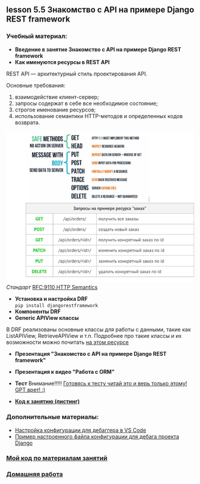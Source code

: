 ## lesson 5.5 Знакомство с API на примере Django REST framework

### Учебный материал:
- **Введение в занятие Знакомство с API на примере Django REST framework**
- **Как именуются ресурсы в REST API**

REST API — архитектурный стиль проектирования API.

Основные требования:

1. взаимодействие клиент-сервер;
2. запросы содержат в себе все необходимое состояние;
3. строгое именование ресурсов;
4. использование семантики HTTP-методов и определенных кодов возврата.

![Как_именуются_ресурсы.png](../lesson_5.5/images/Как_именуются_ресурсы.png) 
<br> *Стандарт* [RFC:9110 HTTP Semantics](https://datatracker.ietf.org/doc/html/rfc9110#name-methods)

- **Установка и настройка DRF**
<br> `pip install djangorestframework`
- **Компоненты DRF**
- **Generic APIView классы**

В DRF реализованы основные классы для работы с данными, такие как ListAPIView, RetrieveAPIView и т.п. Подробнее про такие классы и их возможности можно почитать [на этом ресурсе](https://www.django-rest-framework.org/api-guide/generic-views/)

- **Презентация "Знакомство с API на примере Django REST framework"**
- **Презентация к видео "Работа с ORM"**
- **Тест** Внимание!!!!! [Готовясь к тесту читай это и верь только этому! GPT врет! :)](https://datatracker.ietf.org/doc/html/rfc9110#name-methods)

- **[Код к занятию (листинг)](../DJ_code/orm_advanced)**

### Дополнительные материалы:

- [Настройка конфигурации для дебаггера в VS Code](../lesson_5.1/debug_config)
- [Пример настроенного файла конфигурации для дебага проекта Django](.vscode)

### [Мой код по материалам занятий](../lesson_5.1/dj_proect/)

### [Домашняя работа](../dj-homeworks/2.2-databases-2/)
